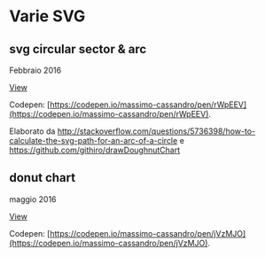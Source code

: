 # Varie SVG

## svg circular sector & arc

Febbraio 2016


[View](https://massimo-cassandro.github.io/area-test/2016-svg/svg-circular-sector-arc.html)

Codepen: [https://codepen.io/massimo-cassandro/pen/rWpEEV](https://codepen.io/massimo-cassandro/pen/rWpEEV).

Elaborato da 
http://stackoverflow.com/questions/5736398/how-to-calculate-the-svg-path-for-an-arc-of-a-circle
e
https://github.com/githiro/drawDoughnutChart



## donut chart

maggio 2016

[View](https://massimo-cassandro.github.io/area-test/2016-svg/donut-chart.html)

Codepen: [https://codepen.io/massimo-cassandro/pen/jVzMJO](https://codepen.io/massimo-cassandro/pen/jVzMJO).


